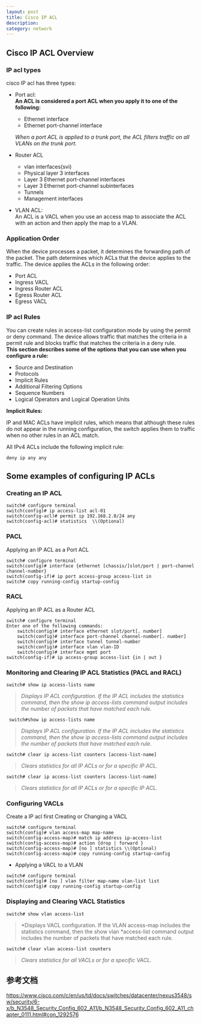 ```yaml
---
layout: post
title: Cisco IP ACL
description: 
category: network
---
```


## Cisco IP ACL Overview
### IP acl types
cisco IP acl has three types:
- Port acl:   
**An ACL is considered a port ACL when you apply it to one of the following:**  
  - Ethernet interface
  - Ethernet port-channel interface  

  *When a port ACL is applied to a trunk port, the ACL filters traffic on all VLANs on the trunk port.*

- Router ACL  
  - vlan interfaces(svi)
  - Physical layer 3 interfaces
  - Layer 3 Ethernet port-channel interfaces
  - Layer 3 Ethernet port-channel subinterfaces
  - Tunnels
  - Management interfaces

- VLAN ACL:  
An ACL is a VACL when you use an access map to associate the ACL with an action and then apply the map to a VLAN.

### Application Order
When the device processes a packet, it determines the forwarding path of the packet. The path determines which ACLs that the device applies to the traffic. The device applies the ACLs in the following order:
- Port ACL
- Ingress VACL
- Ingress Router ACL
- Egress Router ACL
- Egress VACL



### IP acl Rules  
You can create rules in access-list configuration mode by using the permit or deny command. The device allows traffic that matches the criteria in a permit rule and blocks traffic that matches the criteria in a deny rule.   
**This section describes some of the options that you can use when you configure a rule:**  
- Source and Destination
- Protocols
- Implicit Rules
- Additional Filtering Options
- Sequence Numbers
- Logical Operators and Logical Operation Units  

**Implicit Rules:**

IP and MAC ACLs have implicit rules, which means that although these rules do not appear in the running configuration, the switch applies them to traffic when no other rules in an ACL match.

All IPv4 ACLs include the following implicit rule:  
```
deny ip any any
```

## Some examples of configuring IP ACLs

### Creating an IP ACL
```
switch# configure terminal
switch(config)# ip access-list acl-01
switch(config-acl)# permit ip 192.168.2.0/24 any
switch(config-acl)# statistics  \\(Optional)
```
### PACL
Applying an IP ACL as a Port ACL  
```
switch# configure terminal
switch(config)# interface {ethernet [chassis/]slot/port | port-channel channel-number}
switch(config-if)# ip port access-group access-list in
switch# copy running-config startup-config
```  

### RACL
Applying an IP ACL as a Router ACL  
```
switch# configure terminal
Enter one of the following commands:
    switch(config)# interface ethernet slot/port[. number]
    switch(config)# interface port-channel channel-number[. number]
    switch(config)# interface tunnel tunnel-number
    switch(config)# interface vlan vlan-ID
    switch(config)# interface mgmt port
switch(config-if)# ip access-group access-list {in | out }
```

### Monitoring and Clearing IP ACL Statistics  (PACL and RACL)

```
switch# show ip access-lists name
```  
>*Displays IP ACL configuration. If the IP ACL includes the statistics command, then the show ip access-lists command output includes the number of packets that have matched each rule.*

```
 switch#show ip access-lists name
```  
>*Displays IP ACL configuration. If the IP ACL includes the statistics command, then the show ip access-lists command output includes the number of packets that have matched each rule.*  

``` 
switch# clear ip access-list counters [access-list-name]  

```

>*Clears statistics for all IP ACLs or for a specific IP ACL.*

```
switch# clear ip access-list counters [access-list-name]
```
>*Clears statistics for all IP ACLs or for a specific IP ACL.*

### Configuring VACLs
Create a IP acl first
Creating or Changing a VACL 
```
switch# configure terminal
switch(config)# vlan access-map map-name
switch(config-access-map)# match ip address ip-access-list
switch(config-access-map)# action {drop | forward }
switch(config-access-map)# [no ] statistics \\(Optional)
switch(config-access-map)# copy running-config startup-config
```
- Applying a VACL to a VLAN 

```
switch# configure terminal
switch(config)# [no ] vlan filter map-name vlan-list list
switch(config)# copy running-config startup-config 
```
### Displaying and Clearing VACL Statistics
```
switch# show vlan access-list
```
>*Displays VACL configuration. If the VLAN access-map includes the statistics command, then the show vlan *access-list command output includes the number of packets that have matched each rule.

```
switch# clear vlan access-list counters
```  
>*Clears statistics for all VACLs or for a specific VACL.*

## 参考文档
<https://www.cisco.com/c/en/us/td/docs/switches/datacenter/nexus3548/sw/security/6-x/b_N3548_Security_Config_602_A11/b_N3548_Security_Config_602_A11_chapter_0111.html#con_1292576>